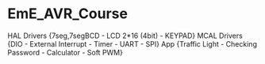 # EmE_AVR_Course

HAL Drivers {7seg,7segBCD - LCD 2*16 (4bit) - KEYPAD} 
MCAL Drivers {DIO - External Interrupt - Timer - UART - SPI}
App {Traffic Light - Checking Password - Calculator - Soft PWM}